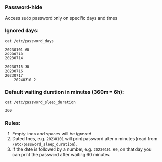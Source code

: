 ### Password-hide
Access sudo password only on specific days and times

### Ignored days:
`cat /etc/password_days`

```
20230101 60
20230713
20230714

20230715 30
20230716
20230717
    20240310 2
```

### Default waiting duration in minutes (360m = 6h):
`cat /etc/password_sleep_duration`

```
360
```

### Rules:
1. Empty lines and spaces will be ignored.
2. Dated lines, e.g. `20230101` will print password after x minutes (read from `/etc/password_sleep_duration`).
3. If the date is followed by a number, e.g. `20230101 60`, on that day you can print the password after waiting 60 minutes.
